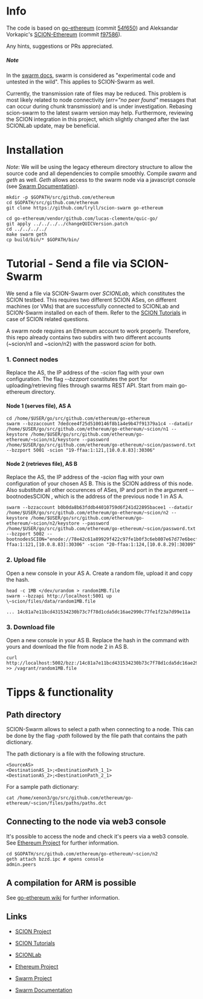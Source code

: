 # Info

The code is based on [go-ethereum](https://github.com/ethereum/go-ethereum) (commit [54f650](https://github.com/ethereum/go-ethereum/commit/54f650a3be2ccf7cd44e9929e3e132ef93f101ad)) and Aleksandar Vorkapic's [SCION-Ethereum](https://github.com/Aleksandaarrr/ETH-SCION-ONLY) (commit [f97586](https://github.com/Aleksandaarrr/ETH-SCION-ONLY/commit/f975862dda65758ed29eb8b8b6bc9fbd7d471a16)).

Any hints, suggestions or PRs appreciated.

##### Note

In the [swarm docs](https://swarm-guide.readthedocs.io/en/latest/introduction.html), swarm is considered as "experimental code and untested in the wild". This applies to SCION-Swarm as well.

Currently, the transmission rate of files may be reduced. This problem is most likely related to node connectivity (_err="no peer found"_ messages that can occur during chunk transmission) and is under investigation. Rebasing scion-swarm to the latest swarm version may help. Furthermore, reviewing the SCION integration in this project, which slightly changed after the last SCIONLab update, may be beneficial.

# Installation

*Note*: We will be using the legacy ethereum directory structure to allow the source code and all dependencies to compile smoothly. Compile _swarm_ and _geth_ as well. _Geth_ allows access to the swarm node via a javascript console (see [Swarm Documentation](https://swarm-guide.readthedocs.io/en/latest/introduction.html)).

```
mkdir -p $GOPATH/src/github.com/ethereum
cd $GOPATH/src/github.com/ethereum
git clone https://github.com/lryll/scion-swarm go-ethereum

cd go-ethereum/vendor/github.com/lucas-clemente/quic-go/
git apply ../../../../changeQUICVersion.patch
cd ../../../../
make swarm geth
cp build/bin/* $GOPATH/bin/
```

# Tutorial - Send a file via SCION-Swarm

We send a file via SCION-Swarm over *SCIONLab*, which constitutes the SCION testbed. This requires two different SCION ASes, on different machines (or VMs) that are successfully connected to SCIONLab and SCION-Swarm installed on each of them. Refer to the [SCION Tutorials](https://netsec-ethz.github.io/scion-tutorials) in case of SCION related questions.

A swarm node requires an Ethereum account to work properly. Therefore, this repo already contains two subdirs with two different accounts (~scion/n1 and ~scion/n2) with the password _scion_ for both.

### 1. Connect nodes

Replace the AS, the IP address of the _-scion_ flag with your own configuration. The flag _--bzzport_ constitutes the port for uploading/retrieving files through swarms REST API. Start from main go-ethereum directory.

#### Node 1 (serves file), AS A
```
cd /home/$USER/go/src/github.com/ethereum/go-ethereum
swarm --bzzaccount 7dedcee4f25d5100146f8b1a4e9b47f91379a1c4 --datadir /home/$USER/go/src/github.com/ethereum/go-ethereum/~scion/n1 --keystore /home/$USER/go/src/github.com/ethereum/go-ethereum/~scion/n1/keystore --password /home/$USER/go/src/github.com/ethereum/go-ethereum/~scion/password.txt --bzzport 5001 -scion "19-ffaa:1:121,[10.0.8.83]:30306"
```

#### Node 2 (retrieves file), AS B

Replace the AS, the IP address of the _-scion_ flag with your own configuration of your chosen AS B. This is the SCION address of this node. Also substitute all other occurences of ASes, IP and port in the argument --bootnodesSCION , which is the address of the previous node 1 in AS A.
```
swarm --bzzaccount b0b0da8b63fddb44010759d6f241d22895bacee1 --datadir /home/$USER/go/src/github.com/ethereum/go-ethereum/~scion/n2 --keystore /home/$USER/go/src/github.com/ethereum/go-ethereum/~scion/n2/keystore --password /home/$USER/go/src/github.com/ethereum/go-ethereum/~scion/password.txt --bzzport 5002 --bootnodesSCION="enode://78e42c61a89929f422c97fe1b0f3c6eb807e67d77e6becf56d68dcf9df9ee51e5d9f56d961d51badc4a59a2b67bbc2572042b22df58bca068a491322daab72b9@10.0.8.83:30306@SCION@19-ffaa:1:121,[10.0.8.83]:30306" -scion "20-ffaa:1:124,[10.0.8.29]:30309"
```

### 2. Upload file

Open a new console in your AS A. Create a random file, upload it and copy the hash.
```
head -c 1MB </dev/urandom > random1MB.file
swarm --bzzapi http://localhost:5001 up \~scion/files/data/random1MB.file

... 14c81a7e11bcd431534230b73c7f78d1cda5dc16ae2990c77fe1f23a7d99e11a
```
### 3. Download file
Open a new console in your AS B. Replace the hash in the command with yours and download the file from node 2 in AS B.
```
curl http://localhost:5002/bzz:/14c81a7e11bcd431534230b73c7f78d1cda5dc16ae2990c77fe1f23a7d99e11a/ >> /vagrant/random1MB.file
```

# Tipps & functionality

## Path directory

SCION-Swarm allows to select a path when connecting to a node. This can be done by the flag _-path_ followed by the file path that contains the path dictionary.

The path dictionary is a file with the following structure.
```
<SourceAS>
<DestinationAS_1>;<DestinationPath_1_1>
<DestinationAS_2>;<DestinationPath_2_1>
```
For a sample path dictionary:
```
cat /home/xenon3/go/src/github.com/ethereum/go-ethereum/~scion/files/paths/paths.dct
```

## Connecting to the node via web3 console
It's possible to access the node and check it's peers via a web3 console. See [Ethereum Project](https://github.com/ethereum/go-ethereum) for further information.
```
cd $GOPATH/src/github.com/ethereum/go-ethereum/~scion/n2
geth attach bzzd.ipc # opens console
admin.peers
```

## A compilation for ARM is possible

See [go-ethereum wiki](https://github.com/ethereum/go-ethereum/wiki/Cross-compiling-Ethereum) for further information.

## Links

- [SCION Project](https://www.scion-architecture.net/)
- [SCION Tutorials](https://netsec-ethz.github.io/scion-tutorials/)
- [SCIONLab](https://www.scionlab.org/)

- [Ethereum Project](https://github.com/ethereum/go-ethereum)
- [Swarm Project](https://swarm-gateways.net/bzz:/theswarm.eth/)
- [Swarm Documentation](https://swarm-guide.readthedocs.io/en/latest/introduction.html)
